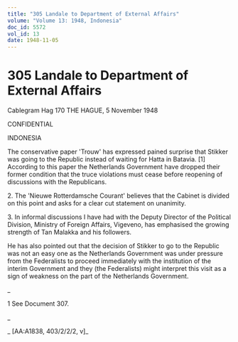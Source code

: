 ```yaml
---
title: "305 Landale to Department of External Affairs"
volume: "Volume 13: 1948, Indonesia"
doc_id: 5572
vol_id: 13
date: 1948-11-05
---
```


# 305 Landale to Department of External Affairs

Cablegram Hag 170 THE HAGUE, 5 November 1948

CONFIDENTIAL

INDONESIA

The conservative paper 'Trouw' has expressed pained surprise that Stikker was going to the Republic instead of waiting for Hatta in Batavia. [1] According to this paper the Netherlands Government have dropped their former condition that the truce violations must cease before reopening of discussions with the Republicans.

2\. The 'Nieuwe Rotterdamsche Courant' believes that the Cabinet is divided on this point and asks for a clear cut statement on unanimity.

3\. In informal discussions I have had with the Deputy Director of the Political Division, Ministry of Foreign Affairs, Vigeveno, has emphasised the growing strength of Tan Malakka and his followers.

He has also pointed out that the decision of Stikker to go to the Republic was not an easy one as the Netherlands Government was under pressure from the Federalists to proceed immediately with the institution of the interim Government and they (the Federalists) might interpret this visit as a sign of weakness on the part of the Netherlands Government.

_

1 See Document 307.

_

_ [AA:A1838, 403/2/2/2, v]_
